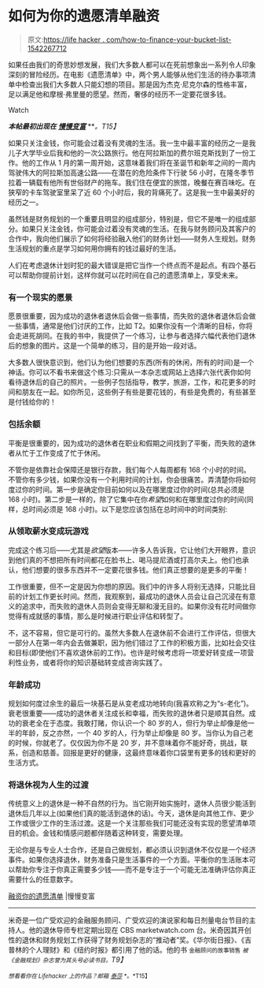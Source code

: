# 如何为你的遗愿清单融资

> 原文:[https://life hacker . com/how-to-finance-your-bucket-list-1542267712](https://lifehacker.com/how-to-finance-your-bucket-list-1542267712)

如果任由我们的奇思妙想发展，我们大多数人都可以在死前想象出一系列令人印象深刻的冒险经历。在电影《遗愿清单》中，两个男人能够从他们生活的待办事项清单中检查出我们大多数人只能幻想的项目。那是因为杰克·尼克尔森的性格丰富，足以满足他和摩根·弗里曼的愿望。然而，奢侈的经历不一定要花很多钱。

Watch

***本帖最初出现在*** [***慢慢变富***](http://www.getrichslowly.org/blog/2014/03/07/financing-your-bucket-list/) ***。*T15】**

如果只关注金钱，你可能会过着没有灵魂的生活。我一生中最丰富的经历之一是我儿子大学毕业后我和他的一次公路旅行。他在阿拉斯加的费尔班克斯找到了一份工作。他的工作从 1 月的第一周开始，这意味着我们将在圣诞节和新年之间的一周内驾驶伟大的阿拉斯加高速公路——在潜在的危险条件下行驶 56 小时，在隆冬季节拉着一辆载有他所有世俗财产的拖车。我们住在便宜的旅馆，晚餐在赛百味吃。在狭窄的卡车驾驶室里呆了近 60 个小时后，我的背痛死了。这是我一生中最美好的经历之一。

虽然钱是财务规划的一个重要且明显的组成部分，特别是，但它不是唯一的组成部分。如果只关注金钱，你可能会过着没有灵魂的生活。在我与财务顾问及其客户的合作中，我向他们展示了如何将经验融入他们的财务计划——财务人生规划。财务生活规划的重点是学习如何用你拥有的钱过最好的生活。

人们在考虑退休计划时犯的最大错误是把它当作一个终点而不是起点。有四个基石可以帮助你提前计划，这样你就可以花时间在自己的遗愿清单上，享受未来。

### **有一个现实的愿景**

愿景很重要，因为成功的退休者退休后会做一些事情，而失败的退休者退休后会做一些事情，通常是他们讨厌的工作，比如 T2。如果你没有一个清晰的目标，你将会走进死胡同。在我的书中，我提供了一个练习，让参与者选择六幅代表他们退休后的想象的图片。这是一个简单的练习，目的是开始一段对话。

大多数人很快意识到，他们认为他们想要的东西(所有的休闲，所有的时间)是一个神话。你可以不看书来做这个练习:只需从一本杂志或网站上选择六张代表你如何看待退休后的自己的照片。一些例子包括指导，教学，旅游，工作，和花更多的时间和朋友在一起。如你所见，这些例子有些是要花钱的，有些是免费的，有些甚至是付钱给你的！

### **包括余额**

平衡是很重要的，因为成功的退休者在职业和假期之间找到了平衡，而失败的退休者从忙于工作变成了忙于休闲。

不管你是依靠社会保障还是银行存款，我们每个人每周都有 168 个小时的时间。不管你有多少钱，如果你没有一个利用时间的计划，你会很痛苦。弄清楚你将如何度过你的时间。第一步是确定你目前如何以及在哪里度过你的时间(总共必须是 168 小时)。第二步是一样的，除了它集中在你*希望*如何和在哪里度过你的时间(同样，总时间必须是 168 小时)。以下是您应该包括在总时间中的时间类别:

### 从领取薪水变成玩游戏

完成这个练习后——尤其是*欲望*版本——许多人告诉我，它让他们大开眼界，意识到他们真的不想把所有时间都花在脸书上、喝马提尼酒或打高尔夫上。他们也承认，他们想要的很多东西并不一定要花很多钱。他们真正想要的是更多的平衡！

工作很重要，但不一定是因为你想的原因。我们中的许多人将别无选择，只能比目前的计划工作更长时间。然而，我观察到，最成功的退休人员会让自己沉浸在有意义的追求中，而失败的退休人员则会变得无聊和漫无目的。如果你没有花时间做你觉得有成就感的事情，那么是时候进行职业评估和转型了。

不，这不容易，但它是可行的。虽然大多数人在退休前不会进行工作评估，但很大一部分人在第一年内会去做兼职，因为他们错过了工作的积极方面，比如社会交往和目标(即使他们不喜欢退休前的工作)。也许是时候考虑将一项爱好转变成一项营利性业务，或者将你的知识基础转变成咨询实践了。

### **年龄成功**

规划如何度过余生的最后一块基石是从变老成功地转向(我喜欢称之为“s-老化”)。衰老很重要——成功的退休者关注成长和幸福，而失败的退休者只是顺其自然。成功的衰老全在于态度。我敢打赌，你认识一个 80 岁的人，但行为举止却像是他一半的年龄，反之亦然，一个 40 岁的人，行为举止却像是 80 岁。当你认为自己老的时候，你就老了。仅仅因为你不是 20 岁，并不意味着你不能好奇，挑战，联系，创造和慈善。回报是更好的健康，这最终意味着你口袋里有更多的钱和更好的生活方式。

### **将退休视为人生的过渡**

传统意义上的退休是一种不自然的行为。当它刚开始实施时，退休人员很少能活到退休后几年以上(如果他们真的能活到退休的话)。今天，退休是向其他工作、更少工作或很少工作的生活过渡。这是一个关注那些我们可能还没有实现的愿望清单项目的机会。金钱和情感问题都伴随着这种转变，需要处理。

无论你是与专业人士合作，还是自己做规划，都必须认识到退休不仅仅是一个经济事件。如果你选择退休，财务准备只是生活事件的一个方面。平衡你的生活账本可以帮助你专注于你真正需要多少钱——而不是专注于一个可能无法准确评估你真正需要什么的任意数字。

[融资你的遗愿清单](http://www.getrichslowly.org/blog/2014/03/07/financing-your-bucket-list/) |慢慢变富

* * *

米奇是一位广受欢迎的金融服务顾问、广受欢迎的演说家和每日剂量电台节目的主持人。他的退休导师专栏定期出现在 CBS marketwatch.com 台。米奇因其开创性的退休和财务规划工作获得了财务规划杂志的“推动者”奖。《华尔街日报》、《吉普林的个人理财》和《纽约时报》都引用了他的话。他的书 <small>金融顾问的故事销售</small> *<small>被《金融规划》杂志誉为其头号必读书目。</small>T9】*

<small>*想看看你在 Lifehacker 上的作品？邮箱*</small> [<small>*泰莎*</small>](https://mail.google.com/mail/?view=cm&fs=1&tf=1&to=tessa@lifehacker.com) <small>*。*T15】</small>